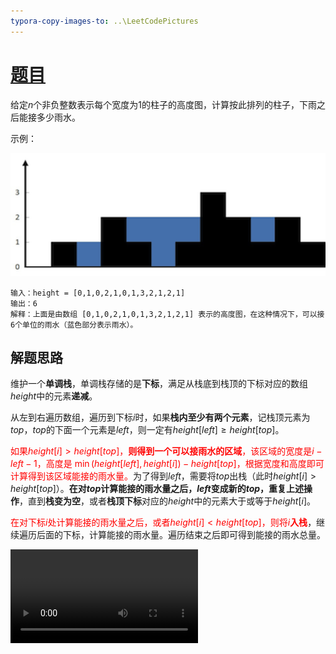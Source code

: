 ```yaml
---
typora-copy-images-to: ..\LeetCodePictures
---
```


# [题目](https://leetcode-cn.com/problems/trapping-rain-water/)

给定$n$个非负整数表示每个宽度为1的柱子的高度图，计算按此排列的柱子，下雨之后能接多少雨水。

示例：

<img src="../LeetCodePictures/42.rainwatertrap.png" alt="img" style="zoom:125%;" />

```
输入：height = [0,1,0,2,1,0,1,3,2,1,2,1]
输出：6
解释：上面是由数组 [0,1,0,2,1,0,1,3,2,1,2,1] 表示的高度图，在这种情况下，可以接6个单位的雨水（蓝色部分表示雨水）。 
```



## 解题思路

维护一个**单调栈**，单调栈存储的是**下标**，满足从栈底到栈顶的下标对应的数组$\textit{height}$中的元素**递减**。

从左到右遍历数组，遍历到下标$i$时，如果**栈内至少有两个元素**，记栈顶元素为$\textit{top}$，$\textit{top}$的下面一个元素是$\textit{left}$，则一定有$\textit{height}[\textit{left}] \ge \textit{height}[\textit{top}]$。

<font color=red>如果$\textit{height}[i]>\textit{height}[\textit{top}]$，**则得到一个可以接雨水的区域**，该区域的宽度是$i-\textit{left}-1$，高度是 $\min(\textit{height}[\textit{left}],\textit{height}[i])-\textit{height}[\textit{top}]$，根据宽度和高度即可计算得到该区域能接的雨水量。</font>为了得到$\textit{left}$，需要将$\textit{top}$出栈（此时$\textit{height}[i]>\textit{height}[\textit{top}]$）。**在对$\textit{top}$计算能接的雨水量之后，$\textit{left}$变成新的$\textit{top}$，重复上述操作**，直到**栈变为空**，或者**栈顶下标**对应的$\textit{height}$中的元素大于或等于$\textit{height}[i]$。

<font color=red>在对下标$i$处计算能接的雨水量之后，或者$\textit{height}[i]<\textit{height}[\textit{top}]$，则将$i$**入栈**</font>，继续遍历后面的下标，计算能接的雨水量。遍历结束之后即可得到能接的雨水总量。

<video src="../LeetCodePictures/42.接雨水.mp4" />

注意：

$3,4,5$依次入栈后，由于$6$的高度比$5$高，所以$5$要出栈，此时计算得到雨量为1：

<img src="../LeetCodePictures/42_1.png" alt="42_1" style="zoom:70%;" />

由于$6$的高度和$4$的高度一致，所以$6$入栈。接着，由于$7$的高度比$6$的高度高，所以$6$出栈，然后计算水量为$0$：

<img src="../LeetCodePictures/42_2.png" alt="42_2" style="zoom: 72%;" />

接着$4$出栈：

<img src="../LeetCodePictures/42_3.png" alt="42_3" style="zoom:73%;" />



## 代码实现

```java
import java.io.BufferedReader;
import java.io.IOException;
import java.io.InputStreamReader;
import java.util.Deque;
import java.util.LinkedList;

/**
 * 42.接雨水
 * @date 2021/5/17
 * @author chenzufeng
 */

public class No42_TrappingRainWater {
    public static void main(String[] args) throws IOException {
        BufferedReader reader = new BufferedReader(new InputStreamReader(System.in));
        String[] strings = reader.readLine().split(",");
        int[] heights = new int[strings.length];
        for (int i = 0; i < strings.length; i++) {
            heights[i] = Integer.parseInt(strings[i]);
        }

        System.out.println(trap(heights));
    }

    public static int trap(int[] heights) {
        int ans = 0;
        int length = heights.length;
        Deque<Integer> stack = new LinkedList<>();

        for (int i = 0; i < length; i++) {
            // 当栈不为空，且新d高度大于栈顶所对应的墙高度
            while (! stack.isEmpty() && heights[i] > heights[stack.peek()]) {
                int top = stack.pop();
                // 栈中仅有一个元素，抛出后为空栈
                if (stack.isEmpty()) {
                    break;
                }

                // 栈中至少有两个元素：抛出一个后还有一个
                int left = stack.peek();

                // 计算雨水量
                int currentWidth = i - left - 1;
                int currentHeight = Math.min(heights[left], heights[i]) - heights[top];
                ans += currentHeight * currentWidth;
            }

            // 新高度小于或等于栈顶所对应的高度直接入栈，或者计算完雨量后，新高度入栈
            stack.push(i);
        }

        return ans;
    }
}
```



## 复杂度分析

时间复杂度：$O(n)$，其中$n$是数组$\textit{height}$的长度。从$0$到$n-1$的每个下标最多只会入栈和出栈各一次。

空间复杂度：$O(n)$，其中$n$是数组$\textit{height}$的长度。空间复杂度主要取决于**栈空间**，栈的大小不会超过$n$。



